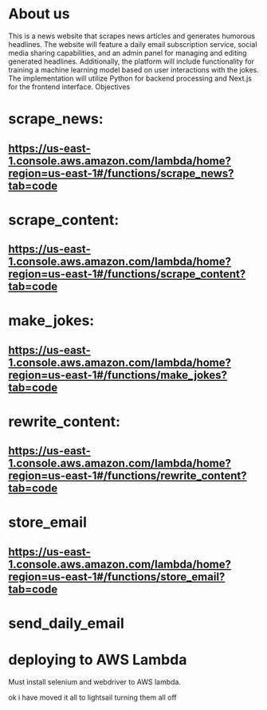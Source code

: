 # About us

This is a  news website that scrapes news articles and generates humorous headlines. 
The website will feature a daily email subscription service, social media sharing capabilities, and an admin panel for managing and editing generated headlines. 
Additionally, the platform will include functionality for training a machine learning model based on user interactions with the jokes. 
The implementation will utilize Python for backend processing and Next.js for the frontend interface.
Objectives

# scrape_news:
## https://us-east-1.console.aws.amazon.com/lambda/home?region=us-east-1#/functions/scrape_news?tab=code

# scrape_content:
## https://us-east-1.console.aws.amazon.com/lambda/home?region=us-east-1#/functions/scrape_content?tab=code

# make_jokes:
## https://us-east-1.console.aws.amazon.com/lambda/home?region=us-east-1#/functions/make_jokes?tab=code

# rewrite_content:
## https://us-east-1.console.aws.amazon.com/lambda/home?region=us-east-1#/functions/rewrite_content?tab=code

# store_email
## https://us-east-1.console.aws.amazon.com/lambda/home?region=us-east-1#/functions/store_email?tab=code

# send_daily_email

# deploying to AWS Lambda
Must install selenium and webdriver to AWS lambda.


ok i have moved it all to lightsail turning them all off